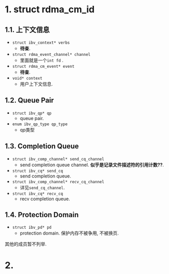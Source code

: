 # 1. struct rdma_cm_id

## 1.1. 上下文信息

* `struct ibv_context* verbs` 
  * **待查**. 
* `struct rdma_event_channel* channel` 
  * 里面就是一个`int fd` .
* `struct rdma_cm_event* event`
  * **待查**. 
* `void* context` 
  * 用户上下文信息.

## 1.2. Queue Pair

* `struct ibv_qp* qp` 
  * queue pair.
* `enum ibv_qp_type qp_type`
  * qp类型

## 1.3. Completion Queue

* `struct ibv_comp_channel* send_cq_channel`
  * send completion queue channel. **似乎是记录文件描述符的引用计数??**. 
* `struct ibv_cq* send_cq`
  * send completion queue.
* `struct ibv_comp_channel* recv_cq_channel` 
  * 详见`send_cq_channel`.
* `struct ibv_cq* recv_cq` 
  * recv completion queue.

## 1.4. Protection Domain

* `struct ibv_pd* pd`
  * protection domain. 保护内存不被争用, 不被换页.

其他的成员暂不列举.

# 2. 

